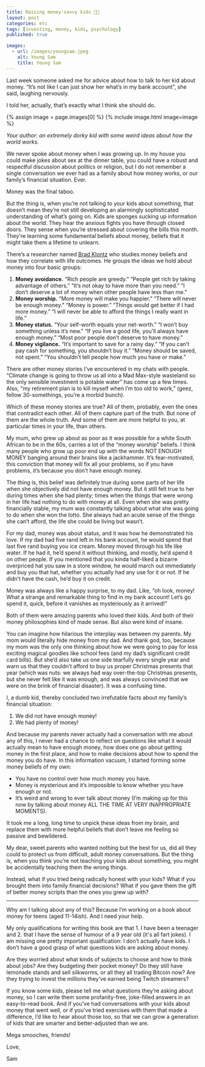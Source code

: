 ```yaml
---
title: Raising money-savvy kids 👧🏽
layout: post
categories: etc
tags: [investing, money, kids, psychology]
published: true

images:
  - url: /images/youngsam.jpeg
    alt: Young Sam
    title: Young Sam
---
```


Last week someone asked me for advice about how to talk to her kid about money. “It’s not like I can just show her what’s in my bank account”, she said, laughing nervously.

I told her, actually, that’s exactly what I think she should do.

<!--more-->

{% assign image = page.images[0] %}
{% include image.html image=image %}

_Your author: an extremely dorky kid with some weird ideas about how the world works._

We never spoke about money when I was growing up. In my house you could make jokes about sex at the dinner table, you could have a robust and respectful discussion about politics or religion, but I do not remember a single conversation we ever had as a family about how money works, or our family’s financial situation. Ever.

Money was the final taboo.

But the thing is, when you’re not talking to your kids about something, that doesn’t mean they’re not still developing an alarmingly sophisticated understanding of what’s going on. Kids are sponges sucking up information about the world. They hear the anxious fights you have through closed doors. They sense when you’re stressed about covering the bills this month. They're learning some fundamental beliefs about money, beliefs that it might take them a lifetime to unlearn.

There’s a researcher named [Brad Klontz](https://www.yourmentalwealthadvisors.com/sites/default/files/users/nathanwalsh3/Studies/studytwo/Money%20beliefs%20and%20financial%20behaviors-%20Development%20of%20the%20Klontz%20Money%20Script%20Inventory-%20Journal%20of%20Financial%20Therapy%202011.pdf) who studies money beliefs and how they correlate with life outcomes. He groups the ideas we hold about money into four basic groups:

1. **Money avoidance.** “Rich people are greedy.” “People get rich by taking advantage of others.” “It’s not okay to have more than you need.” “I don’t deserve a lot of money when other people have less than me.”
2. **Money worship.** “More money will make you happier.” “There will never be enough money.” “Money is power.” “Things would get better if I had more money.” “I will never be able to afford the things I really want in life.”
3. **Money status.** “Your self-worth equals your net-worth.” “I won’t buy something unless it’s new.” “If you live a good life, you’ll always have enough money.” “Most poor people don’t deserve to have money.”
4. **Money vigilance.** “It’s important to save for a rainy day.” “If you can’t pay cash for something, you shouldn’t buy it.” “Money should be saved, not spent.” “You shouldn’t tell people how much you have or make.”

There are other money stories I’ve encountered in my chats with people. “Climate change is going to throw us all into a Mad Max-style wasteland so the only sensible investment is potable water” has come up a few times. Also, “my retirement plan is to kill myself when I’m too old to work,” (geez, fellow 30-somethings, you’re a morbid bunch).

Which of these money stories are true? All of them, probably, even the ones that contradict each other. All of them capture part of the truth. But none of them are the whole truth. And some of them are more helpful to you, at particular times in your life, than others.

My mum, who grew up about as poor as it was possible for a white South African to be in the 60s, carries a lot of the “money worship” beliefs. I think many people who grow up poor end up with the words NOT ENOUGH MONEY banging around their brains like a jackhammer. It’s fear-motivated, this conviction that money will fix all your problems, so if you have problems, it’s because you don’t have enough money.

The thing is, this belief was definitely true during some parts of her life when she objectively did not have enough money. But it still felt true to her during times when she had plenty; times when the things that were wrong in her life had nothing to do with money at all. Even when she was pretty financially stable, my mum was constantly talking about what she was going to do when she won the lotto. She always had an acute sense of the things she can’t afford, the life she could be living but wasn’t.

For my dad, money was about status, and it was how he demonstrated his love. If my dad had five rand left in his bank account, he would spend that last five rand buying you ice cream. Money moved through his life like water. If he had it, he’d spend it without thinking, and mostly, he’d spend it on other people. If you mentioned that you kinda half-liked a bizarre overpriced hat you saw in a store window, he would march out immediately and buy you that hat, whether you actually had any use for it or not. If he didn’t have the cash, he’d buy it on credit.

Money was always like a happy surprise, to my dad. Like, “oh look, money! What a strange and remarkable thing to find in my bank account! Let’s go spend it, quick, before it vanishes as mysteriously as it arrived!”

Both of them were amazing parents who loved their kids. And both of their money philosophies kind of made sense. But also were kind of insane.

You can imagine how hilarious the interplay was between my parents. My mom would literally hide money from my dad. And thank god, too, because my mom was the only one thinking about how we were going to pay for less exciting magical goodies like school fees (and my dad’s significant credit card bills). But she’d also take us one side tearfully every single year and warn us that they couldn’t afford to buy us proper Christmas presents that year (which was nuts: we always had way over-the-top Christmas presents, but she never felt like it was enough, and was always convinced that we were on the brink of financial disaster). It was a confusing time.

I, a dumb kid, thereby concluded two irrefutable facts about my family’s financial situation:

1. We did not have enough money!
2. We had plenty of money!

And because my parents never actually had a conversation with me about any of this, I never had a chance to reflect on questions like what it would actually mean to have enough money, how does one go about getting money in the first place, and how to make decisions about how to spend the money you do have. In this information vacuum, I started forming some money beliefs of my own:

- You have no control over how much money you have.
- Money is mysterious and it’s impossible to know whether you have enough or not.
- It’s weird and wrong to ever talk about money (I’m making up for this now by talking about money ALL THE TIME AT VERY INAPPROPRIATE MOMENTS).

It took me a long, long time to unpick these ideas from my brain, and replace them with more helpful beliefs that don’t leave me feeling so passive and bewildered.

My dear, sweet parents who wanted nothing but the best for us, did all they could to protect us from difficult, adult money conversations. But the thing is, when you think you’re not teaching your kids about something, you might be accidentally teaching them the wrong things.

Instead, what if you tried being radically honest with your kids? What if you brought them into family financial decisions? What if you gave them the gift of better money scripts than the ones you grew up with?

---

Why am I talking about any of this? Because I’m working on a book about money for teens (aged 11-14ish). And I need your help.

My only qualifications for writing this book are that 1. I have been a teenager and 2. that I have the sense of humour of a 9 year old (it's all fart jokes). I am missing one pretty important qualification: I don’t actually have kids. I don’t have a good grasp of what questions kids are asking about money.

Are they worried about what kinds of subjects to choose and how to think about jobs? Are they budgeting their pocket money? Do they still have lemonade stands and sell silkworms, or all they all trading Bitcoin now? Are they trying to invest the millions they’ve earned being Twitch streamers?

If you know some kids, please tell me what questions they’re asking about money, so I can write them some profanity-free, joke-filled answers in an easy-to-read book. And if you’ve had conversations with your kids about money that went well, or if you’ve tried exercises with them that made a difference, I’d like to hear about those too, so that we can grow a generation of kids that are smarter and better-adjusted than we are.

Mega smooches, friends!

Love,

Sam

